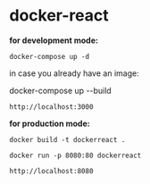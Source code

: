 # docker-react

__for development mode:__

`docker-compose up -d`

in case you already have an image:

docker-compose up --build

`http://localhost:3000`

__for production mode:__

`docker build -t dockerreact .`

`docker run -p 8080:80 dockerreact`

`http://localhost:8080`

